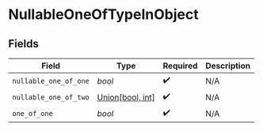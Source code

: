 # NullableOneOfTypeInObject


## Fields

| Field                                                                                | Type                                                                                 | Required                                                                             | Description                                                                          |
| ------------------------------------------------------------------------------------ | ------------------------------------------------------------------------------------ | ------------------------------------------------------------------------------------ | ------------------------------------------------------------------------------------ |
| `nullable_one_of_one`                                                                | *bool*                                                                               | :heavy_check_mark:                                                                   | N/A                                                                                  |
| `nullable_one_of_two`                                                                | [Union[bool, int]](../../models/shared/nullableoneoftypeinobjectnullableoneoftwo.md) | :heavy_check_mark:                                                                   | N/A                                                                                  |
| `one_of_one`                                                                         | *bool*                                                                               | :heavy_check_mark:                                                                   | N/A                                                                                  |